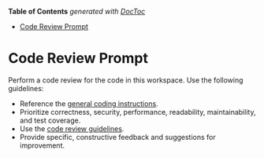 <!-- START doctoc generated TOC please keep comment here to allow auto update -->
<!-- DON'T EDIT THIS SECTION, INSTEAD RE-RUN doctoc TO UPDATE -->
**Table of Contents**  *generated with [DocToc](https://github.com/thlorenz/doctoc)*

- [Code Review Prompt](#code-review-prompt)

<!-- END doctoc generated TOC please keep comment here to allow auto update -->

<!-- file: .github/prompts/code-review.prompt.md -->

# Code Review Prompt

Perform a code review for the code in this workspace. Use the following
guidelines:

- Reference the
  [general coding instructions](../instructions/general-coding.instructions.md).
- Prioritize correctness, security, performance, readability, maintainability,
  and test coverage.
- Use the [code review guidelines](../review-selection.md).
- Provide specific, constructive feedback and suggestions for improvement.
